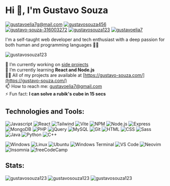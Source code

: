 # Hi 👋, I'm Gustavo Souza

<p align="left">
<a href="mailto:gustavoelia7@gmail.com?subject=Subject&body=Message" target="blank"><img src="https://img.shields.io/badge/Gmail-D14836?style=for-the-badge&logo=gmail&logoColor=white" alt="gustavoelia7g@mail.com" /></a>
<a href="https://twitter.com/gustavosouza456" target="blank"><img src="https://img.shields.io/badge/X-000000?style=for-the-badge&logo=x&logoColor=white" alt="gustavosouza456" /></a>
<a href="https://linkedin.com/in/gustavo-souza-316003272" target="blank"><img src="https://img.shields.io/badge/LinkedIn-0077B5?style=for-the-badge&logo=linkedin&logoColor=white" alt="gustavo-souza-316003272" /></a>
<a href="https://dev.to/gustavosouza123" target="blank"><img src="https://img.shields.io/badge/dev.to-0A0A0A?style=for-the-badge&logo=devdotto&logoColor=white" alt="gustavosouza123" /></a>
<a href="https://www.leetcode.com/gustavoelia7" target="blank"><img src="https://img.shields.io/badge/-LeetCode-FFA116?style=for-the-badge&logo=LeetCode&logoColor=black" alt="gustavoelia7" /></a>
</p>

I'm a self-taught web developer and tech enthusiast with a deep passion for both human and programming languages 👨‍💻

<p align="left"> <img src="https://komarev.com/ghpvc/?username=gustavosouza123&label=Profile%20views&color=0e75b6&style=flat" alt="gustavosouza123" /> </p>

🔭 I’m currently working on [side projects](https://gustavo-souza.com/projects)  
🌱 I’m currently learning **React and Node.js**  
👨‍💻 All of my projects are available at [https://gustavo-souza.com/](https://gustavo-souza.com/)  
📫 How to reach me: gustavoelia7@gmail.com  
⚡ Fun fact: **I can solve a rubik's cube in 15 secs**

## Technologies and Tools:

![Javascript](https://img.shields.io/badge/JavaScript-F7DF1E?style=for-the-badge&logo=javascript&logoColor=black)
![React](https://img.shields.io/badge/React-20232A?style=for-the-badge&logo=react&logoColor=61DAFB)
![Tailwind](https://img.shields.io/badge/Tailwind_CSS-38B2AC?style=for-the-badge&logo=tailwind-css&logoColor=white)
![Vite](https://img.shields.io/badge/Vite-B73BFE?style=for-the-badge&logo=vite&logoColor=FFD62E)
![NPM](https://img.shields.io/badge/npm-CB3837?style=for-the-badge&logo=npm&logoColor=white)
![Node.js](https://img.shields.io/badge/Node%20js-339933?style=for-the-badge&logo=nodedotjs&logoColor=white)
![Express](https://img.shields.io/badge/Express%20js-000000?style=for-the-badge&logo=express&logoColor=white)
![MongoDB](https://img.shields.io/badge/MongoDB-4EA94B?style=for-the-badge&logo=mongodb&logoColor=white)
![PHP](https://img.shields.io/badge/PHP-777BB4?style=for-the-badge&logo=php&logoColor=white)
![jQuery](https://img.shields.io/badge/jQuery-0769AD?style=for-the-badge&logo=jquery&logoColor=white)
![MySQL](https://img.shields.io/badge/MySQL-005C84?style=for-the-badge&logo=mysql&logoColor=white)
![Git](https://img.shields.io/badge/GIT-E44C30?style=for-the-badge&logo=git&logoColor=white)
![HTML](https://img.shields.io/badge/HTML5-E34F26?style=for-the-badge&logo=html5&logoColor=white)
![CSS](https://img.shields.io/badge/CSS3-1572B6?style=for-the-badge&logo=css3&logoColor=white)
![Sass](https://img.shields.io/badge/Sass-CC6699?style=for-the-badge&logo=sass&logoColor=white)
![Java](https://img.shields.io/badge/Java-ED8B00?style=for-the-badge&logo=openjdk&logoColor=white)
![Python](https://img.shields.io/badge/Python-FFD43B?style=for-the-badge&logo=python&logoColor=blue)
![C++](https://img.shields.io/badge/C%2B%2B-00599C?style=for-the-badge&logo=c%2B%2B&logoColor=white)

![Windows](https://img.shields.io/badge/Windows-0078D6?style=for-the-badge&logo=windows&logoColor=white)
![Linux](https://img.shields.io/badge/Linux-FCC624?style=for-the-badge&logo=linux&logoColor=black)
![Ubuntu](https://img.shields.io/badge/Ubuntu-E95420?style=for-the-badge&logo=ubuntu&logoColor=white)
![Windows Terminal](https://img.shields.io/badge/windows%20terminal-4D4D4D?style=for-the-badge&logo=windows%20terminal&logoColor=white)
![VS Code](https://img.shields.io/badge/VSCode-0078D4?style=for-the-badge&logo=visual%20studio%20code&logoColor=white)
![Neovim](https://img.shields.io/badge/NeoVim-%2357A143.svg?&style=for-the-badge&logo=neovim&logoColor=white)
![Insomnia](https://img.shields.io/badge/Insomnia-5849be?style=for-the-badge&logo=Insomnia&logoColor=white)
![freeCodeCamp](https://img.shields.io/badge/freecodecamp-27273D?style=for-the-badge&logo=freecodecamp&logoColor=white)

## Stats:

<img align="center" src="https://github-readme-stats.vercel.app/api?username=gustavosouza123&show_icons=true&locale=en&theme=dark" alt="gustavosouza123" />
<img align="center" src="https://github-readme-streak-stats.herokuapp.com/?user=gustavosouza123&theme=dark" alt="gustavosouza123" />
<img align="center" src="https://github-readme-stats.vercel.app/api/top-langs?username=gustavosouza123&show_icons=true&locale=en&layout=compact&theme=dark" alt="gustavosouza123" />
